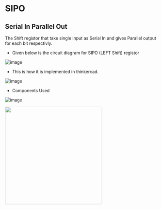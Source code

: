 # SIPO
## Serial In Parallel Out
The Shift registor that take single input as Serial In and gives Parallel output for each bit respectivly.
- Given below is the circuit diagram for SIPO (LEFT Shift) registor

![image](https://user-images.githubusercontent.com/100958162/182594656-09cb9d1a-0b7a-4d5a-ac51-d533914ced46.png)

- This is how it is implemented in thinkercad.

![image](https://user-images.githubusercontent.com/100958162/182595560-3031c10c-51cf-46c0-a575-7e01389cde9e.png)

- Components Used 

![image](https://user-images.githubusercontent.com/100958162/182595883-66a3a032-90b6-4fe1-ad3d-2b6249d12e19.png)

<a href = "https://www.tinkercad.com/things/8yx6rc6w6OR-sipo-/editel"> <img src ="https://img.shields.io/badge/Thinkercad%20File-SIPO%20Shift%20Registor%20-brightgreen" width = 320 align = center> </a>

